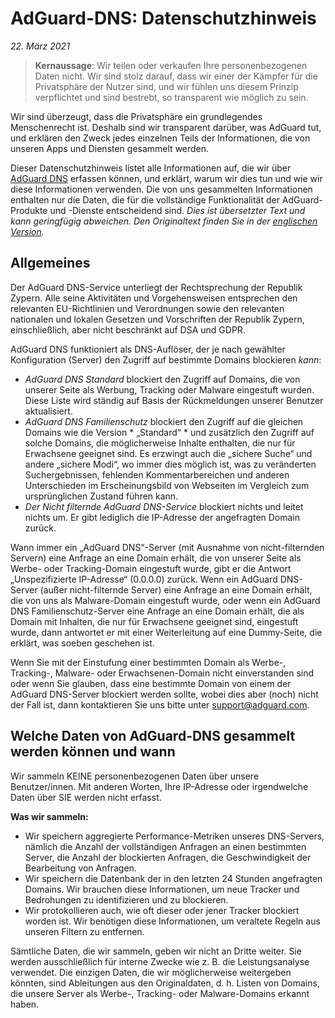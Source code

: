 # AdGuard-DNS: Datenschutzhinweis
*22. März 2021*

> **Kernaussage**: Wir teilen oder verkaufen Ihre personenbezogenen Daten nicht. Wir sind stolz darauf, dass wir einer der Kämpfer für die Privatsphäre der Nutzer sind, und wir fühlen uns diesem Prinzip verpflichtet und sind bestrebt, so transparent wie möglich zu sein.

Wir sind überzeugt, dass die Privatsphäre ein grundlegendes Menschenrecht ist. Deshalb sind wir transparent darüber, was AdGuard tut, und erklären den Zweck jedes einzelnen Teils der Informationen, die von unseren Apps und Diensten gesammelt werden.

Dieser Datenschutzhinweis listet alle Informationen auf, die wir über [AdGuard DNS](https://adguard.com/de/adguard-dns/overview.html) erfassen können, und erklärt, warum wir dies tun und wie wir diese Informationen verwenden. Die von uns gesammelten Informationen enthalten nur die Daten, die für die vollständige Funktionalität der AdGuard-Produkte und -Dienste entscheidend sind. *Dies ist übersetzter Text und kann geringfügig abweichen. Den Originaltext finden Sie in der [englischen Version](https://adguard.com/en/privacy/dns.html).*

## Allgemeines

Der AdGuard DNS-Service unterliegt der Rechtsprechung der Republik Zypern. Alle seine Aktivitäten und Vorgehensweisen entsprechen den relevanten EU-Richtlinien und Verordnungen sowie den relevanten nationalen und lokalen Gesetzen und Vorschriften der Republik Zypern, einschließlich, aber nicht beschränkt auf DSA und GDPR.

AdGuard DNS funktioniert als DNS-Auflöser, der je nach gewählter Konfiguration (Server) den Zugriff auf bestimmte Domains blockieren *kann*:

* *AdGuard DNS Standard* blockiert den Zugriff auf Domains, die von unserer Seite als Werbung, Tracking oder Malware eingestuft wurden. Diese Liste wird ständig auf Basis der Rückmeldungen unserer Benutzer aktualisiert.
* *AdGuard DNS Familienschutz* blockiert den Zugriff auf die gleichen Domains wie die Version * „Standard“ * und zusätzlich den Zugriff auf solche Domains, die möglicherweise Inhalte enthalten, die nur für Erwachsene geeignet sind. Es erzwingt auch die „sichere Suche“ und andere „sichere Modi“, wo immer dies möglich ist, was zu veränderten Suchergebnissen, fehlenden Kommentarbereichen und anderen Unterschieden im Erscheinungsbild von Webseiten im Vergleich zum ursprünglichen Zustand führen kann.
* *Der Nicht filternde AdGuard DNS-Service* blockiert nichts und leitet nichts um. Er gibt lediglich die IP-Adresse der angefragten Domain zurück.

Wann immer ein „AdGuard DNS“-Server (mit Ausnahme von nicht-filternden Servern) eine Anfrage an eine Domain erhält, die von unserer Seite als Werbe- oder Tracking-Domain eingestuft wurde, gibt er die Antwort „Unspezifizierte IP-Adresse“ (0.0.0.0) zurück. Wenn ein AdGuard DNS-Server (außer nicht-filternde Server) eine Anfrage an eine Domain erhält, die von uns als Malware-Domain eingestuft wurde, oder wenn ein AdGuard DNS Familienschutz-Server eine Anfrage an eine Domain erhält, die als Domain mit Inhalten, die nur für Erwachsene geeignet sind, eingestuft wurde, dann antwortet er mit einer Weiterleitung auf eine Dummy-Seite, die erklärt, was soeben geschehen ist.

Wenn Sie mit der Einstufung einer bestimmten Domain als Werbe-, Tracking-, Malware- oder Erwachsenen-Domain nicht einverstanden sind oder wenn Sie glauben, dass eine bestimmte Domain von einem der AdGuard DNS-Server blockiert werden sollte, wobei dies aber (noch) nicht der Fall ist, dann kontaktieren Sie uns bitte unter support@adguard.com.

## Welche Daten von AdGuard-DNS gesammelt werden können und wann

Wir sammeln KEINE personenbezogenen Daten über unsere Benutzer/innen. Mit anderen Worten, Ihre IP-Adresse oder irgendwelche Daten über SIE werden nicht erfasst.

**Was wir sammeln:**

* Wir speichern aggregierte Performance-Metriken unseres DNS-Servers, nämlich die Anzahl der vollständigen Anfragen an einen bestimmten Server, die Anzahl der blockierten Anfragen, die Geschwindigkeit der Bearbeitung von Anfragen.
* Wir speichern die Datenbank der in den letzten 24 Stunden angefragten Domains. Wir brauchen diese Informationen, um neue Tracker und Bedrohungen zu identifizieren und zu blockieren.
* Wir protokollieren auch, wie oft dieser oder jener Tracker blockiert worden ist. Wir benötigen diese Informationen, um veraltete Regeln aus unseren Filtern zu entfernen.

Sämtliche Daten, die wir sammeln, geben wir nicht an Dritte weiter. Sie werden ausschließlich für interne Zwecke wie z. B. die Leistungsanalyse verwendet. Die einzigen Daten, die wir möglicherweise weitergeben könnten, sind Ableitungen aus den Originaldaten, d. h. Listen von Domains, die unsere Server als Werbe-, Tracking- oder Malware-Domains erkannt haben.


